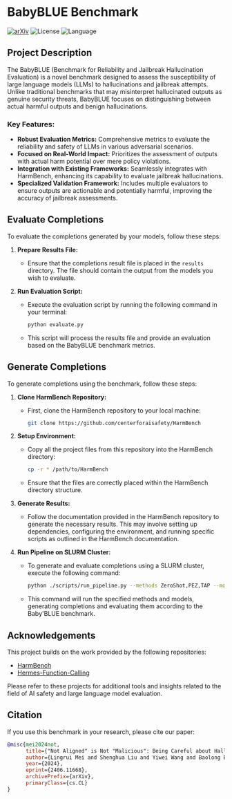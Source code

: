 # BabyBLUE Benchmark

[![arXiv](https://img.shields.io/badge/arXiv-2406.11668-f9f107.svg)](https://arxiv.org/abs/2406.11668)
![License](https://img.shields.io/badge/License-MIT-red)
![Language](https://img.shields.io/badge/🐍%20Python%20-8A2BE2)


## Project Description

The BabyBLUE (Benchmark for Reliability and Jailbreak Hallucination Evaluation) is a novel benchmark designed to assess the susceptibility of large language models (LLMs) to hallucinations and jailbreak attempts. Unlike traditional benchmarks that may misinterpret hallucinated outputs as genuine security threats, BabyBLUE focuses on distinguishing between actual harmful outputs and benign hallucinations.

### Key Features:

- **Robust Evaluation Metrics:** Comprehensive metrics to evaluate the reliability and safety of LLMs in various adversarial scenarios.
- **Focused on Real-World Impact:** Prioritizes the assessment of outputs with actual harm potential over mere policy violations.
- **Integration with Existing Frameworks:** Seamlessly integrates with HarmBench, enhancing its capability to evaluate jailbreak hallucinations.
- **Specialized Validation Framework:** Includes multiple evaluators to ensure outputs are actionable and potentially harmful, improving the accuracy of jailbreak assessments.

## Evaluate Completions

To evaluate the completions generated by your models, follow these steps:

1. **Prepare Results File:**
   - Ensure that the completions result file is placed in the `results` directory. The file should contain the output from the models you wish to evaluate.

2. **Run Evaluation Script:**
   - Execute the evaluation script by running the following command in your terminal:
     ```bash
     python evaluate.py
     ```
   - This script will process the results file and provide an evaluation based on the BabyBLUE benchmark metrics.

## Generate Completions

To generate completions using the benchmark, follow these steps:

1. **Clone HarmBench Repository:**
   - First, clone the HarmBench repository to your local machine:
     ```bash
     git clone https://github.com/centerforaisafety/HarmBench
     ```

2. **Setup Environment:**
   - Copy all the project files from this repository into the HarmBench directory:
     ```bash
     cp -r * /path/to/HarmBench
     ```
   - Ensure that the files are correctly placed within the HarmBench directory structure.

3. **Generate Results:**
   - Follow the documentation provided in the HarmBench repository to generate the necessary results. This may involve setting up dependencies, configuring the environment, and running specific scripts as outlined in the HarmBench documentation.

4. **Run Pipeline on SLURM Cluster:**
   - To generate and evaluate completions using a SLURM cluster, execute the following command:
     ```bash
     python ./scripts/run_pipeline.py --methods ZeroShot,PEZ,TAP --models baichuan2_7b,mistral_7b,llama2_70b --step 2_and_3 --mode slurm
     ```
   - This command will run the specified methods and models, generating completions and evaluating them according to the Baby'BLUE benchmark.

## Acknowledgements

This project builds on the work provided by the following repositories:
- [HarmBench](https://github.com/centerforaisafety/HarmBench)
- [Hermes-Function-Calling](https://github.com/NousResearch/Hermes-Function-Calling)

Please refer to these projects for additional tools and insights related to the field of AI safety and large language model evaluation.

## Citation

If you use this benchmark in your research, please cite our paper:

```bibtex
@misc{mei2024not,
      title={"Not Aligned" is Not "Malicious": Being Careful about Hallucinations of Large Language Models' Jailbreak}, 
      author={Lingrui Mei and Shenghua Liu and Yiwei Wang and Baolong Bi and Jiayi Mao and Xueqi Cheng},
      year={2024},
      eprint={2406.11668},
      archivePrefix={arXiv},
      primaryClass={cs.CL}
}
